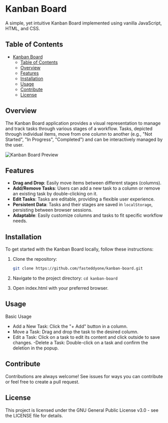 # Kanban Board

A simple, yet intuitive Kanban Board implemented using vanilla JavaScript, HTML, and CSS.

## Table of Contents
- [Kanban Board](#kanban-board)
  - [Table of Contents](#table-of-contents)
  - [Overview](#overview)
  - [Features](#features)
  - [Installation](#installation)
  - [Usage](#usage)
  - [Contribute](#contribute)
  - [License](#license)

## Overview

The Kanban Board application provides a visual representation to manage and track tasks through various stages of a workflow. Tasks, depicted through individual items, move from one column to another (e.g., "Not Started", "In Progress", "Completed") and can be interactively managed by the user.

![Kanban Board Preview](./path-to-your-preview-image.png)

## Features
- **Drag and Drop**: Easily move items between different stages (columns).
- **Add/Remove Tasks**: Users can add a new task to a column or remove an existing task by double-clicking on it.
- **Edit Tasks**: Tasks are editable, providing a flexible user experience.
- **Persistent Data**: Tasks and their stages are saved in `localStorage`, persisting between browser sessions.
- **Adaptable**: Easily customize columns and tasks to fit specific workflow needs.

## Installation

To get started with the Kanban Board locally, follow these instructions:

1. Clone the repository:
   ```bash
   git clone https://github.com/fasteddyone/kanban-board.git

2. Navigate to the project directory:
```cd kanban-board```

3. Open index.html with your preferred browser.

## Usage
Basic Usage
- Add a New Task: Click the "+ Add" button in a column.
- Move a Task: Drag and drop the task to the desired column.
- Edit a Task: Click on a task to edit its content and click outside to save changes.
-Delete a Task: Double-click on a task and confirm the deletion in the popup.

## Contribute
Contributions are always welcome! See issues for ways you can contribute or feel free to create a pull request.


## License
This project is licensed under the GNU General Public License v3.0 - see the LICENSE file for details.
